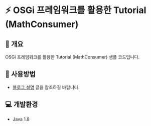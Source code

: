 # ⚡ OSGi 프레임워크를 활용한 Tutorial (MathConsumer)

## 📘 개요
OSGi 프레임워크를 활용한 Tutorial (MathConsumer) 샘플 코드입니다.

## 🚀 사용방법  
- [블로그 설명](https://yscho03.tistory.com/125) 글을 참조하길 바랍니다.

## 💻 개발환경
- Java 1.8
